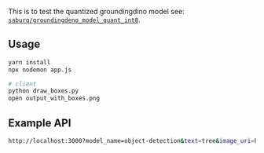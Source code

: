 This is to test the quantized groundingdino model see: [`saburq/groundingdeno_model_quant_int8`](https://huggingface.co/saburq/groundingdeno_model_quant_int8).

## Usage

```bash
yarn install
npx nodemon app.js
```

```bash
# client
python draw_boxes.py
open output_with_boxes.png
```

## Example API

```bash
http://localhost:3000?model_name=object-detection&text=tree&image_uri=https://content.satimagingcorp.com/static/galleryimages/Satellite-Image-Paris-Pont-des-Arts-bridge.jpg
```